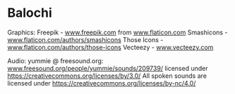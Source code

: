 # Balochi

Graphics:
Freepik - www.freepik.com from www.flaticon.com
Smashicons - www.flaticon.com/authors/smashicons
Those Icons - www.flaticon.com/authors/those-icons
Vecteezy - www.vecteezy.com

Audio:
yummie @ freesound.org: www.freesound.org/people/yummie/sounds/209739/ licensed under https://creativecommons.org/licenses/by/3.0/
All spoken sounds are licensed under https://creativecommons.org/licenses/by-nc/4.0/

